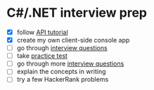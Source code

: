 # C#/.NET interview prep

- [x] follow [API tutorial](https://docs.microsoft.com/en-us/aspnet/web-api/overview/advanced/calling-a-web-api-from-a-net-client)
- [x] create my own client-side console app
- [ ] go through [interview questions](https://www.interviewbit.com/c-sharp-interview-questions)
- [ ] take [practice test](https://www.interviewbit.com/c-sharp-interview-questions/#c#-interview-mcqs)
- [ ] go through more [interview questions](https://www.c-sharpcorner.com/UploadFile/puranindia/C-Sharp-interview-questions)
- [ ] explain the concepts in writing
- [ ] try a few HackerRank problems
